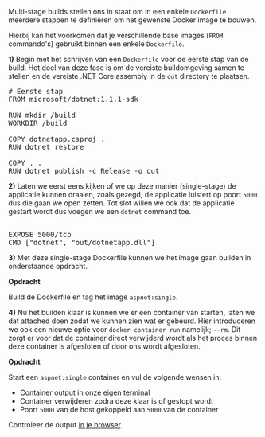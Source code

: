 Multi-stage builds stellen ons in staat om in een enkele `Dockerfile` meerdere stappen te definiëren om het gewenste Docker image te bouwen. 

Hierbij kan het voorkomen dat je verschillende base images (`FROM` commando's) gebruikt binnen een enkele `Dockerfile`.

**1)** Begin met het schrijven van een `Dockerfile` voor de eerste stap van de build. Het doel van deze fase is om de vereiste buildomgeving samen te stellen en de vereiste .NET Core assembly in de `out` directory te plaatsen. 

<pre class="file" data-filename="app/Dockerfile" data-target="replace">
# Eerste stap
FROM microsoft/dotnet:1.1.1-sdk

RUN mkdir /build
WORKDIR /build

COPY dotnetapp.csproj .
RUN dotnet restore

COPY . .
RUN dotnet publish -c Release -o out
</pre>

**2)** Laten we eerst eens kijken of we op deze manier (single-stage) de applicatie kunnen draaien, zoals gezegd, de applicatie luistert op poort `5000` dus die gaan we open zetten. 
Tot slot willen we ook dat de applicatie gestart wordt dus voegen we een `dotnet` command toe.

<pre class="file" data-filename="app/Dockerfile" data-target="append">

EXPOSE 5000/tcp
CMD ["dotnet", "out/dotnetapp.dll"]
</pre>

**3)** Met deze single-stage Dockerfile kunnen we het image gaan builden in onderstaande opdracht.

**Opdracht**

Build de Dockerfile en tag het image `aspnet:single`.

**4)** Nu het builden klaar is kunnen we er een container van starten, laten we dat attached doen zodat we kunnen zien wat er gebeurd. Hier introduceren we ook een nieuwe optie voor `docker container run` namelijk; `--rm`. Dit zorgt er voor dat de container direct verwijderd wordt als het proces binnen deze container is afgesloten of door ons wordt afgesloten.

**Opdracht**

Start een `aspnet:single` container en vul de volgende wensen in:

* Container output in onze eigen terminal
* Container verwijderen zodra deze klaar is of gestopt wordt
* Poort `5000` van de host gekoppeld aan `5000` van de container

Controleer de output [in je browser](https://[[HOST_SUBDOMAIN]]-5000-[[KATACODA_HOST]].environments.katacoda.com/).